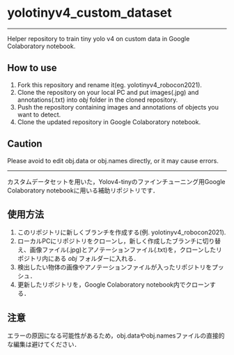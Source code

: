 # yolotinyv4_custom_dataset
---

Helper repository to train tiny yolo v4 on custom data in Google Colaboratory notebook.

## How to use
1. Fork this repository and rename it(eg. yolotinyv4_robocon2021).
2. Clone the repository on your local PC and put images(.jpg) and annotations(.txt) into _obj_ folder in the cloned repository.
3. Push the repository containing images and annotations of objects you want to detect.
4. Clone the updated repository in Google Colaboratory notebook.

## Caution
Please avoid to edit obj.data or obj.names directly, or it may cause errors.

---

カスタムデータセットを用いた，Yolov4-tinyのファインチューニング用Google Colaboratory notebookに用いる補助リポジトリです．

## 使用方法
1. このリポジトリに新しくブランチを作成する(例. yolotinyv4_robocon2021).
2. ローカルPCにリポジトリをクローンし，新しく作成したブランチに切り替え、画像ファイル(.jpg)とアノテーションファイル(.txt)を，クローンしたリポジトリ内にある _obj_ フォルダーに入れる．
3. 検出したい物体の画像やアノテーションファイルが入ったリポジトリをプッシュ．
4. 更新したリポジトリを，Google Colaboratory notebook内でクローンする．

## 注意
エラーの原因になる可能性があるため，obj.dataやobj.namesファイルの直接的な編集は避けてください．
